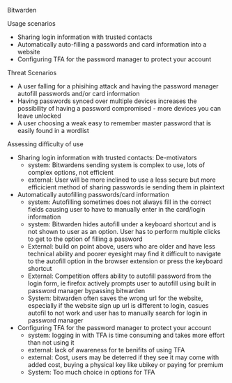 Bitwarden

Usage scenarios
- Sharing login information with trusted contacts
- Automatically auto-filling a passwords and card information into a website 
- Configuring TFA for the password manager to protect your account

Threat Scenarios
- A user falling for a phisihing attack and having the password manager autofill passwords and/or card information
- Having passwords synced over multiple devices increases the possibility of having a password compromised - more devices you can leave unlocked 
- A user choosing a weak easy to remember master password that is easily found in a wordlist


Assessing difficulty of use 
- Sharing login information with trusted contacts: De-motivators
	- system: Bitwardens sending system is complex to use, lots of complex options, not efficient 
	- external: User will be more inclined to use a less secure but more efficicient method of sharing passwords ie sending them in plaintext
- Automatically autofilling passwords/card information
	- system: Autofilling sometimes does not always fill in the correct fields causing user to have to manually enter in the card/login information
	- system: Bitwarden hides autofill under a keyboard shortcut and is not shown to user as an option. User has to perform multiple clicks to get to the option of filling a password
	- External: build on point above, users who are older and have less technical ability and poorer eyesight may find it difficult to navigate to the autofill option in the browser extension or press the keyboard shortcut
	- External: Competition offers ability to autofill password from the login form, ie firefox actively prompts user to autofill using built in password manager bypassing bitwarden
	- System: bitwarden often saves the wrong url for the website, especially if the website sign up url is different to login, casues autofil to not work and user has to manually search for login in password manager
- Configuring TFA for the password manager to protect your account
	- system: logging in with TFA is time consuming and takes more effort than not using it
	- external: lack of awareness for te benifits of using TFA
	- external: Cost, users may be deterred if they see it may come with added cost, buying a physical key like ubikey or paying for premium
	- System: Too much choice in options for TFA
